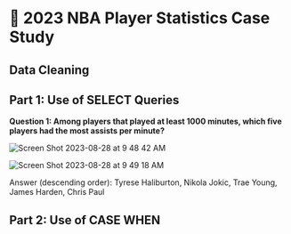 # 🏀 2023 NBA Player Statistics Case Study

## Data Cleaning 

## Part 1: Use of SELECT Queries

**Question 1: Among players that played at least 1000 minutes, which five players had the most assists per minute?**

![Screen Shot 2023-08-28 at 9 48 42 AM](https://github.com/JacksonWaddleton/2023-nba-stats/assets/42299047/198a6579-3c75-44fd-889d-5bddafddea35)

![Screen Shot 2023-08-28 at 9 49 18 AM](https://github.com/JacksonWaddleton/2023-nba-stats/assets/42299047/c6899c99-8f2c-4b39-9626-5a55256bf365)

Answer (descending order): Tyrese Haliburton, Nikola Jokic, Trae Young, James Harden, Chris Paul 

## Part 2: Use of CASE WHEN 
